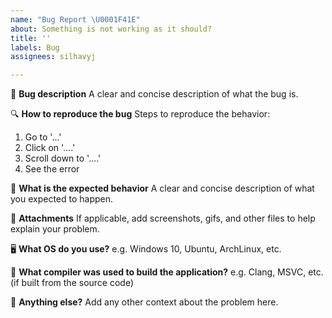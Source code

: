 ```yaml
---
name: "Bug Report \U0001F41E"
about: Something is not working as it should?
title: ''
labels: Bug
assignees: silhavyj

---
```


🐞 **Bug description**
A clear and concise description of what the bug is.

🔍 **How to reproduce the bug**
Steps to reproduce the behavior:
1. Go to '...'
2. Click on '....'
3. Scroll down to '....'
4. See the error

🤔 **What is the expected behavior**
A clear and concise description of what you expected to happen.

📎 **Attachments**
If applicable, add screenshots, gifs, and other files to help explain your problem.

🖥️ **What OS do you use?**
e.g. Windows 10, Ubuntu, ArchLinux, etc.

🔧 **What compiler was used to build the application?**
e.g. Clang, MSVC, etc. (if built from the source code)

📝 **Anything else?**
Add any other context about the problem here.
